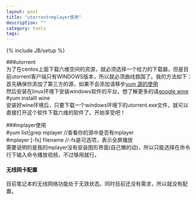 ```yaml
---
layout: post
title: "utorrent+mplayer使用"
description: ""
category: tools
tags: 
---
```

{% include JB/setup %}


###utorrent  
为了在centos上面下载六维空间的资源，就必须选择一个给力的下载器，但是目前utorrent客户端只有WINDOWS版本，所以就必须曲线救国了。我的方法如下：  
首先确保你添加了第三方的源，如果不会添加请移步[yum 源的使用](http://perthcharles.github.com/centos6.4/2013/03/18/yum-using/)  
然后安装在linux环境下安装windows软件的平台，想了解更多的请[google wine](www.google.com)  
	#yum installl wine  
安装好wine环境后，只要下载一个windows环境下的utorrent.exe文件，就可以直接打开这个软件下载六维的软件了。开始享受吧！  

###mplayer使用  
	#yum list|grep mplayer  //查看你的源中是否有mplayer  
	#mplayer [-fs] filename  //-fs是可选项，表示全屏播放  
需要说明的是我的mplayer没有安装图形界面(自己懒的动)，所以只能选择在命令行下输入命令播放视频，不过够用就行。  


#### 无线网卡配置  
目前笔记本的无线网络功能处于无效状态。同时目前还没有需求，所以就没有配置。  
